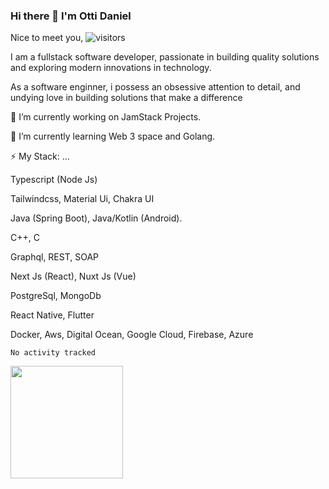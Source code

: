### Hi there 👋 I'm Otti Daniel

Nice to meet you, ![visitors](https://visitor-badge.glitch.me/badge?page_id=page.id)

I am a fullstack software developer, passionate in building quality solutions and exploring modern innovations in technology.

As a software enginner, i possess an obsessive attention to detail, and undying love in building solutions that make a difference

🔭 I’m currently working on JamStack Projects.

🌱 I’m currently learning Web 3 space and Golang.

⚡ My Stack: ...
 
Typescript (Node Js)
 
Tailwindcss, Material Ui, Chakra UI
 
Java (Spring Boot), Java/Kotlin (Android).

C++, C

Graphql, REST, SOAP

Next Js (React), Nuxt Js (Vue)

PostgreSql, MongoDb

React Native, Flutter

Docker, Aws, Digital Ocean, Google Cloud, Firebase, Azure

<!--START_SECTION:waka-->

```text
No activity tracked
```

<!--END_SECTION:waka-->

<img height="180em" src="https://github-readme-stats.vercel.app/api?username=Sir-Dazzling&show_icons=true&hide_border=true&&count_private=true&include_all_commits=true" />

<!--
**Sir-Dazzling/Sir-Dazzling** is a ✨ _special_ ✨ repository because its `README.md` (this file) appears on your GitHub profile.

Here are some ideas to get you started:

